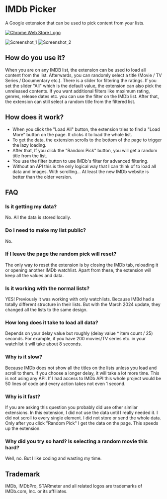 # IMDb Picker

A Google extension that can be used to pick content from your lists.

[![Chrome Web Store Logo](https://github-production-user-asset-6210df.s3.amazonaws.com/41836294/278406124-dd949506-47e1-4a7c-ba4a-31920e5f2c72.png)](https://chrome.google.com/webstore/detail/imdb-picker/fgphemfgilhlepdebnnejndnldgemfbg)

![Screenshot_1](https://github.com/bariskiral/imdb-picker/assets/41836294/134b07f7-a05b-4497-a02e-3dd16d3759fd)
![Screenshot_2](https://github.com/bariskiral/imdb-picker/assets/41836294/ad1aaba4-9058-4486-abc4-a37f1e229eb4)

## How do you use it?

When you are on any IMDB list, the extension can be used to load all content from the list. Afterwards, you can randomly select a title (Movie / TV Series / Documentary etc.). There is a slider for filtering the ratings. If you set the slider "All" which is the default value, the extension can also pick the unreleased contents. If you want additional filters like maximum rating, genres, release dates etc. you can use the filter on the IMDb list. After that, the extension can still select a random title from the filtered list.

## How does it work?

- When you click the "Load All" button, the extension tries to find a "Load More" button on the page. It clicks it to load the whole list.
- To get the data, the extension scrolls to the bottom of the page to trigger the lazy loading.
- After that, If you click the "Random Pick" button, you will get a random title from the list.
- You use the filter button to use IMDb's filter for advanced filtering.
- Without an API this is the only logical way that I can think of to load all data and images. With scrolling... At least the new IMDb website is better than the older version.

## FAQ

### Is it getting my data?

No. All the data is stored locally.

### Do I need to make my list public?

No.

### If I leave the page the random pick will reset?

The only way to reset the extension is by closing the IMDb tab, reloading it or opening another IMDb watchlist. Apart from these, the extension will keep all the values and data.

### Is it working with the normal lists?

YES! Previously it was working with only watchlists. Because IMBd had a totally different structure in their lists. But with the March 2024 update, they changed all the lists to the same design.

### How long does it take to load all data?

Depends on your delay value but roughly (delay value \* item count / 25) seconds. For example, if you have 200 movies/TV series etc. in your watchlist it will take about 8 seconds.

### Why is it slow?

Because IMDb does not show all the titles on the lists unless you load and scroll to them. If you choose a longer delay, it will take a lot more time. This is not using any API. If I had access to IMDb API this whole project would be 50 lines of code and every action takes not even 1 second.

### Why is it fast?

If you are asking this question you probably did use other similar extensions. In this extension, I did not use the data until I really needed it. I did not scroll to every single element. I did not store or send the whole data. Only after you click "Random Pick" I get the data on the page. This speeds up the extension.

### Why did you try so hard? Is selecting a random movie this hard?

Well, no. But I like coding and wasting my time.

## Trademark

IMDb, IMDbPro, STARmeter and all related logos are trademarks of IMDb.com, Inc. or its affiliates.
